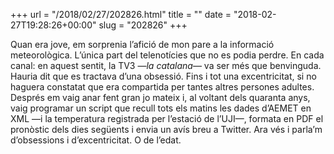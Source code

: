 +++
url = "/2018/02/27/202826.html"
title = ""
date = "2018-02-27T19:28:26+00:00"
slug = "202826"
+++

Quan era jove, em sorprenia l’afició de mon pare a la informació meteorològica. L’única part del telenotícies que no es podia perdre. En cada canal: en aquest sentit, la TV3 —*la catalana*— va ser més que benvinguda. Hauria dit que es tractava d’una obsessió. Fins i tot una excentricitat, si no haguera constatat que era compartida per tantes altres persones adultes. Després em vaig anar fent gran jo mateix i, al voltant dels quaranta anys, vaig programar un script que recull tots els matins les dades d’AEMET en XML —i la temperatura registrada per l’estació de l’UJI—, formata en PDF el pronòstic dels dies següents i envia un avís breu a Twitter. Ara vés i parla’m d’obsessions i d’excentricitat. O de l’edat.

